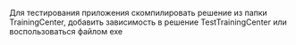 Для тестирования приложения скомпилировать решение из папки TrainingCenter, добавить зависимость в решение TestTrainingCenter или воспользоваться файлом exe 